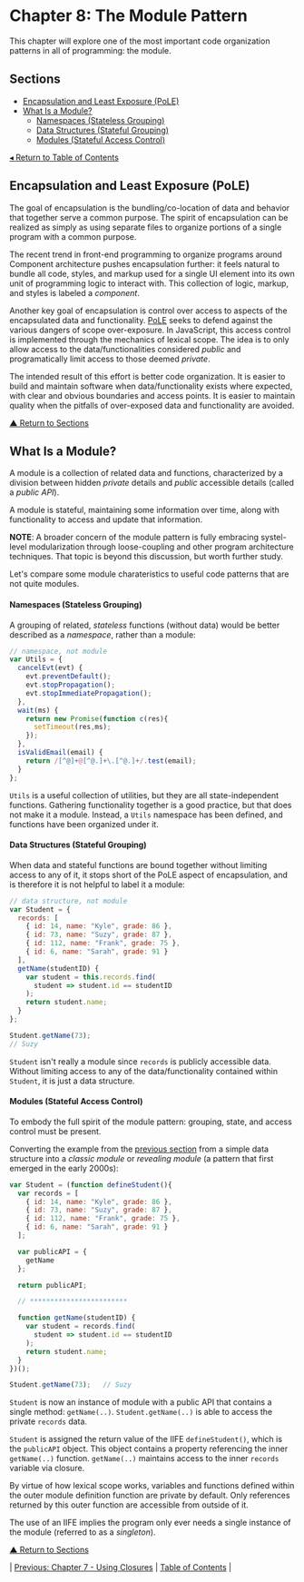 # Chapter 8: The Module Pattern
This chapter will explore one of the most important code organization patterns in all of programming: the module.

## Sections
* [Encapsulation and Least Exposure (PoLE)](#encapsulation-and-least-exposure-pole)
* [What Is a Module?](#what-is-a-module)
  * [Namespaces (Stateless Grouping)](#namespaces-stateless-grouping)
  * [Data Structures (Stateful Grouping)](#data-structures-stateful-grouping)
  * [Modules (Stateful Access Control)](#modules-stateful-access-control)

[◂ Return to Table of Contents](../README.md)

## Encapsulation and Least Exposure (PoLE)
The goal of encapsulation is the bundling/co-location of data and behavior that together serve a common purpose. The spirit of encapsulation can be realized as simply as using separate files to organize portions of a single program with a common purpose.

The recent trend in front-end programming to organize programs around Component architecture pushes encapsulation further: it feels natural to bundle all code, styles, and markup used for a single UI element into its own unit of programming logic to interact with. This collection of logic, markup, and styles is labeled a _component_.

Another key goal of encapsulation is control over access to aspects of the encapsulated data and functionality. [PoLE](../06/README.md#least-exposure) seeks to defend against the various dangers of scope over-exposure. In JavaScript, this access control is implemented through the mechanics of lexical scope. The idea is to only allow access to the data/functionalities considered _public_ and programatically limit access to those deemed _private_.

The intended result of this effort is better code organization. It is easier to build and maintain software when data/functionality exists where expected, with clear and obvious boundaries and access points. It is easier to maintain quality when the pitfalls of over-exposed data and functionality are avoided.

[▲ Return to Sections](#sections)

## What Is a Module?
A module is a collection of related data and functions, characterized by a division between hidden _private_ details and _public_ accessible details (called a _public API_).

A module is stateful, maintaining some information over time, along with functionality to access and update that information.

**NOTE**: A broader concern of the module pattern is fully embracing systel-level modularization through loose-coupling and other program architecture techniques. That topic is beyond this discussion, but worth further study.

Let's compare some module charateristics to useful code patterns that are not quite modules.

#### Namespaces (Stateless Grouping)
A grouping of related, _stateless_ functions (without data) would be better described as a _namespace_, rather than a module:

```javascript
// namespace, not module
var Utils = {
  cancelEvt(evt) {
    evt.preventDefault();
    evt.stopPropagation();
    evt.stopImmediatePropagation();
  },
  wait(ms) {
    return new Promise(function c(res){
      setTimeout(res,ms);
    });
  },
  isValidEmail(email) {
    return /[^@]+@[^@.]+\.[^@.]+/.test(email);
  }
};
```

`Utils` is a useful collection of utilities, but they are all state-independent functions. Gathering functionality together is a good practice, but that does not make it a module. Instead, a `Utils` namespace has been defined, and functions have been organized under it.

#### Data Structures (Stateful Grouping)
When data and stateful functions are bound together without limiting access to any of it, it stops short of the PoLE aspect of encapsulation, and is therefore it is not helpful to label it a module:

```javascript
// data structure, not module
var Student = {
  records: [
    { id: 14, name: "Kyle", grade: 86 },
    { id: 73, name: "Suzy", grade: 87 },
    { id: 112, name: "Frank", grade: 75 },
    { id: 6, name: "Sarah", grade: 91 }
  ],
  getName(studentID) {
    var student = this.records.find(
      student => student.id == studentID
    );
    return student.name;
  }
};

Student.getName(73);
// Suzy
```

`Student` isn't really a module since `records` is publicly accessible data. Without limiting access to any of the data/functionality contained within `Student`, it is just a data structure.

#### Modules (Stateful Access Control)
To embody the full spirit of the module pattern: grouping, state, and access control must be present.

Converting the example from the [previous section](#data-structures-stateful-grouping) from a simple data structure into a _classic module_ or _revealing module_ (a pattern that first emerged in the early 2000s):

```javascript
var Student = (function defineStudent(){
  var records = [
    { id: 14, name: "Kyle", grade: 86 },
    { id: 73, name: "Suzy", grade: 87 },
    { id: 112, name: "Frank", grade: 75 },
    { id: 6, name: "Sarah", grade: 91 }
  ];

  var publicAPI = {
    getName
  };

  return publicAPI;

  // ************************

  function getName(studentID) {
    var student = records.find(
      student => student.id == studentID
    );
    return student.name;
  }
})();

Student.getName(73);   // Suzy
```

`Student` is now an instance of module with a public API that contains a single method: `getName(..)`. `Student.getName(..)` is able to access the private `records` data.

`Student` is assigned the return value of the IIFE `defineStudent()`, which is the `publicAPI` object. This object contains a property referencing the inner `getName(..)` function. `getName(..)` maintains access to the inner `records` variable via closure.

By virtue of how lexical scope works, variables and functions defined within the outer module definition function are private by default. Only references returned by this outer function are accessible from outside of it.

The use of an IIFE implies the program only ever needs a single instance of the module (referred to as a _singleton_).

[▲ Return to Sections](#sections)

| [Previous: Chapter 7 - Using Closures](../07/README.md) | [Table of Contents](../README.md#table-of-contents) |

